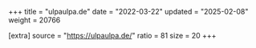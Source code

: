 +++
title = "ulpaulpa.de"
date = "2022-03-22"
updated = "2025-02-08"
weight = 20766

[extra]
source = "https://ulpaulpa.de/"
ratio = 81
size = 20
+++

